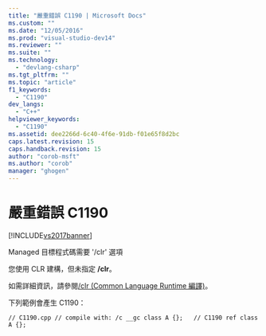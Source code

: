 ```yaml
---
title: "嚴重錯誤 C1190 | Microsoft Docs"
ms.custom: ""
ms.date: "12/05/2016"
ms.prod: "visual-studio-dev14"
ms.reviewer: ""
ms.suite: ""
ms.technology: 
  - "devlang-csharp"
ms.tgt_pltfrm: ""
ms.topic: "article"
f1_keywords: 
  - "C1190"
dev_langs: 
  - "C++"
helpviewer_keywords: 
  - "C1190"
ms.assetid: dee2266d-6c40-4f6e-91db-f01e65f8d2bc
caps.latest.revision: 15
caps.handback.revision: 15
author: "corob-msft"
ms.author: "corob"
manager: "ghogen"
---
```

# 嚴重錯誤 C1190
[!INCLUDE[vs2017banner](../../assembler/inline/includes/vs2017banner.md)]

Managed 目標程式碼需要 '\/clr' 選項  
  
 您使用 CLR 建構，但未指定 **\/clr**。  
  
 如需詳細資訊，請參閱[\/clr \(Common Language Runtime 編譯\)](../../build/reference/clr-common-language-runtime-compilation.md)。  
  
 下列範例會產生 C1190：  
  
```  
// C1190.cpp // compile with: /c __gc class A {};   // C1190 ref class A {};  
```